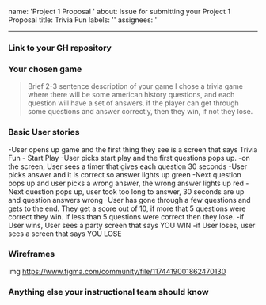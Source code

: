 name: 'Project 1 Proposal '
about: Issue for submitting your Project 1 Proposal
title: Trivia Fun
labels: ''
assignees: ''

---

### Link to your GH repository

### Your chosen game 
> Brief 2-3 sentence description of your game
I chose a trivia game where there will be some american history questions, and each question will have a set of answers. if the player can get through some questions and answer correctly, then they win, if not they lose. 
### Basic User stories
-User opens up game and the first thing they see is a screen that says Trivia Fun - Start Play
-User picks start play and the first questions pops up.
-on the screen, User sees a timer that gives each question 30 seconds
-User picks answer and it is correct so answer lights up green
-Next question pops up and user picks a wrong answer, the wrong answer lights up red
-Next question pops up, user took too long to answer, 30 seconds  are up and question answers wrong
-User has gone through a few questions and gets to the end. They get a score out of 10, if more that 5 questions were correct they win. If less than 5 questions were correct then they lose.
-if User wins, User sees a party screen that says YOU WIN
-if User loses, user sees a screen that says YOU LOSE

### Wireframes 
img https://www.figma.com/community/file/1174419001862470130
### Anything else your instructional team should know
